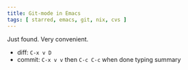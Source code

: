 ```yaml
---
title: Git-mode in Emacs
tags: [ starred, emacs, git, nix, cvs ]
---
```


Just found. Very convenient.

- diff: `C-x v D`
- commit: `C-x v v` then `C-c C-c` when done typing summary
